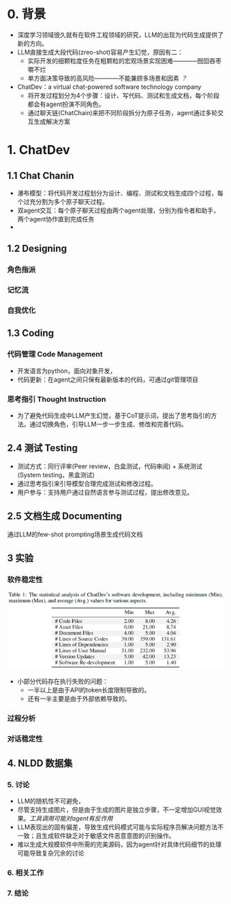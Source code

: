 # 0. 背景
* 深度学习领域很久就有在软件工程领域的研究，LLM的出现为代码生成提供了新的方向。
* LLM直接生成大段代码(zreo-shot)容易产生幻觉，原因有二：
  * 实际开发的细颗粒度任务在粗颗粒的宏观场景实现困难————囫囵吞枣嚼不烂
  * 单方面决策导致的高风险————不能兼顾多场景和因素 *？*
* ChatDev：a virtual chat-powered software technology company
  * 将开发过程划分为4个步骤：设计、写代码、测试和生成文档，每个阶段都会有agent扮演不同角色。
  * 通过聊天链(ChatChain)来把不同阶段拆分为原子任务，agent通过多轮交互生成解决方案

# 1. ChatDev
## 1.1 Chat Chanin
* 瀑布模型：将代码开发过程划分为设计、编程、测试和文档生成四个过程，每个过充分割为多个原子聊天过程。
* 双agent交互：每个原子聊天过程由两个agent处理，分别为指令者和助手，两个agent协作直到完成任务
* 
## 1.2 Designing
### 角色指派

### 记忆流

### 自我优化

## 1.3 Coding
### 代码管理 Code Management
* 开发语言为python，面向对象开发，
* 代码更新：在agent之间只保有最新版本的代码，可通过git管理项目
### 思考指引 Thought Instruction
* 为了避免代码生成中LLM产生幻觉，基于CoT提示词，提出了思考指引的方法。通过切换角色，引导LLM一步一步生成、修改和完善代码。
## 2.4 测试 Testing
* 测试方式：同行评审(Peer review，白盒测试，代码审阅) + 系统测试(System testing，黑盒测试)
* 通过思考指引来引导模型合理完成测试和修改过程。
* 用户参与：支持用户通过自然语言参与测试过程，提出修改意见。
## 2.5 文档生成 Documenting
通过LLM的few-shot prompting场景生成代码文档

## 3 实验
### 软件稳定性
![实验结果](img/ChatDev_experiments_result.png)
* 小部分代码存在执行失败的问题：
  * 一半以上是由于API的token长度限制导致的。
  * 还有一半主要是由于外部依赖导致的。

### 过程分析


### 对话稳定性


## 4. NLDD 数据集

### 5. 讨论
* LLM的随机性不可避免，
* 尽管支持生成图片，但是由于生成的图片是独立步骤，不一定增加GUI视觉效果。*工具调用可能对agent有反作用*
* LLM表现出的固有偏差，导致生成代码模式可能与实际程序员解决问题方法不一致；且生成软件缺乏对于敏感文件恶意意图的识别操作。
* 难以生成大规模软件中所需的完美源码，因为agent针对具体代码细节的处理可能导致复杂冗余的讨论
### 6. 相关工作

### 7. 结论




